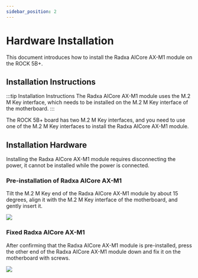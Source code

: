 ```yaml
---
sidebar_position: 2
---
```


# Hardware Installation

This document introduces how to install the Radxa AICore AX-M1 module on the ROCK 5B+.

## Installation Instructions

:::tip Installation Instructions
The Radxa AICore AX-M1 module uses the M.2 M Key interface, which needs to be installed on the M.2 M Key interface of the motherboard.
:::

The ROCK 5B+ board has two M.2 M Key interfaces, and you need to use one of the M.2 M Key interfaces to install the Radxa AICore AX-M1 module.

## Installation Hardware

Installing the Radxa AICore AX-M1 module requires disconnecting the power, it cannot be installed while the power is connected.

### Pre-installation of Radxa AICore AX-M1

Tilt the M.2 M Key end of the Radxa AICore AX-M1 module by about 15 degrees, align it with the M.2 M Key interface of the motherboard, and gently insert it.

<div style={{textAlign: 'center'}}>
   <img src="/en/img/aicore-ax-m1/aicore_ax_m1_preinstall.webp" style={{width: '75%', maxWidth: '800px'}} />
</div>

### Fixed Radxa AICore AX-M1

After confirming that the Radxa AICore AX-M1 module is pre-installed, press the other end of the Radxa AICore AX-M1 module down and fix it on the motherboard with screws.

<div style={{textAlign: 'center'}}>
   <img src="/en/img/aicore-ax-m1/aicore_ax_m1_install.webp" style={{width: '75%', maxWidth: '800px'}} />
</div>
